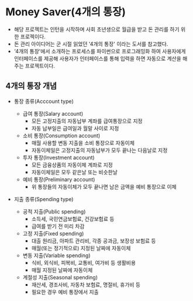 # Money Saver(4개의 통장)

- 해당 프로젝트는 인턴을 시작하며 사회 초년생으로 월급을 받고 돈 관리를 하기 위한 프로젝이다.
- 돈 관리 아이디어는 군 시절 읽었던 '4개의 통장' 이라는 도서를 참고했다.
- '4개의 통장'에서 소개하는 프로세스를 파이썬으로 프로그래밍화 하여 사용자에게 인터페이스를 제공해 사용자가 인터페이스를 통해 입력을 하면 자동으로 계산을 해주는 프로젝트이다.

## 4개의 통장 개념

- 통장 종류(Acccount type)

  - 급여 통장(Salary account)
    - 모든 고정지출의 자동납부 계좌를 급여통장으로 지정
    - 자동 납부일은 급여일과 월말 사이로 지정
  - 소비 통장(Consumption account)
    - 매월 사용할 변동 지출을 소비 통장으로 자동이체
    - 자동이체일은 고정지출의 자동납부가 모두 끝나는 다음날로 지정
  - 투자 통장(Investment account)
    - 모든 금융상품의 자동이체 계좌로 지정
    - 자동이체일은 모두 같은날 또는 비슷한날
  - 예비 통장(Preliminary account)
    - 위 통장들의 자동이체가 모두 끝나면 남은 금액을 예비 통장으로 이체

- 지출 종류(Spending type)

  - 공적 지출(Public spending)
    - 소득세, 국민연금보험료, 건강보험료 등
    - 급여를 받기 전 미리 차감
  - 고정 지출(Fixed spending)
    - 대출 원리금, 아파트 관리비, 각종 공과금, 보장성 보험료 등
    - 매월(또는 정기적으로) 지정된 날짜에 자동이체
  - 변동 지출(Variable spending)
    - 식비, 외식비, 피복비, 교통비, 여가비 등 생활비용
    - 매월 지정된 날짜에 자동이체
  - 계절성 지출(Seasonal spending)
    - 재산세, 경조사비, 자동차 보험료, 명절비, 휴가비 등
    - 필요한 경우 예비 통장에서 지출
